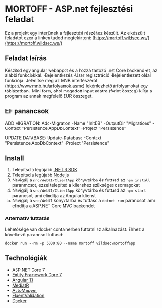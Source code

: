 ﻿# MORTOFF - ASP.net fejlesztési feladat 

Ez a projekt egy interjúnek a fejlesztési részéhez készült. Az elkészült feladatot ezen a linken tudod megtekinteni: [https://mortoff.wildsec.ws/](https://mortoff.wildsec.ws/)

## Feladat leírás

Készítsd egy angular webappot és a hozzá tartozó .net Core backend-et, az alábbi funkciókkal. 
·Bejelentkezés
·User regisztráció
·Bejelentkezett oldal funkciója: Jelenítse meg az MNB interfészéről (https://www.mnb.hu/arfolyamok.asmx) lekérdezhető árfolyamokat egy táblázatban.
·Mini form, ahol megadott input adatra (forint összeg) kiírja a program az annak megfelelő EUR összeget.

## EF panancsok

ADD MIGRATION:
Add-Migration -Name "InitDB" -OutputDir "Migrations" -Context "Persistence.AppDbContext" -Project "Persistence"

UPDATE DATABASE:
Update-Database -Context "Persistence.AppDbContext" -Project "Persistence"

## Install

1. Telepítsd a legújabb [.NET 6 SDK](https://dotnet.microsoft.com/download/dotnet/6.0)
2. Telepítsd a legújabb [Node.js](https://nodejs.org/en/)
3. Navigálj a `src/WebUI/ClientApp` könyvtárba és futtasd az `npm install` paranmcsot, ezzel telepíted a klienshez szükséges csomagokat
4. Navigálj a `src/WebUI/ClientApp` könyvtárba és futtasd az `npm start` parancsot, ami elindítja az Angular klienst
5. Navigálj a `src/WebUI` könyvtárba és futtasd a `dotnet run` parancsot, ami elindítja a ASP.NET Core MVC backendet

### Alternatív futtatás

Lehetősége van docker containerben futtatni az alkalmazást. Ehhez a következő parancsot futtasd:

`docker run --rm -p 5000:80 --name mortoff wildsec/mortoffapp`

## Technológiák

* [ASP.NET Core 7](https://docs.microsoft.com/en-us/aspnet/core/introduction-to-aspnet-core?view=aspnetcore-7.0)
* [Entity Framework Core 7](https://docs.microsoft.com/en-us/ef/core/)
* [Angular 13](https://angular.io/)
* [MediatR](https://github.com/jbogard/MediatR)
* [AutoMapper](https://automapper.org/)
* [FluentValidation](https://fluentvalidation.net/)
* [Docker](https://www.docker.com/)

